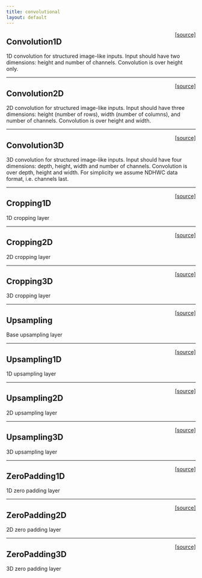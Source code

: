 ```yaml
---
title: convolutional
layout: default
---
```

<span style="float:right;"> [[source]](https://github.com/deeplearning4j/deeplearning4j/tree/master/scalnet/src/main/scala/org/deeplearning4j/scalnet/layers/convolutional/Convolution1D.scala) </span>
## Convolution1D

1D convolution for structured image-like inputs. Input should have
two dimensions: height and number of channels. Convolution is over height only.


----

<span style="float:right;"> [[source]](https://github.com/deeplearning4j/deeplearning4j/tree/master/scalnet/src/main/scala/org/deeplearning4j/scalnet/layers/convolutional/Convolution2D.scala) </span>
## Convolution2D

2D convolution for structured image-like inputs. Input should have
three dimensions: height (number of rows), width (number of columns),
and number of channels. Convolution is over height and width.


----

<span style="float:right;"> [[source]](https://github.com/deeplearning4j/deeplearning4j/tree/master/scalnet/src/main/scala/org/deeplearning4j/scalnet/layers/convolutional/Convolution3D.scala) </span>
## Convolution3D

3D convolution for structured image-like inputs. Input should have
four dimensions: depth, height, width
and number of channels. Convolution is over depth, height and width.
For simplicity we assume NDHWC data format, i.e. channels last.


----

<span style="float:right;"> [[source]](https://github.com/deeplearning4j/deeplearning4j/tree/master/scalnet/src/main/scala/org/deeplearning4j/scalnet/layers/convolutional/Cropping1D.scala) </span>
## Cropping1D

1D cropping layer


----

<span style="float:right;"> [[source]](https://github.com/deeplearning4j/deeplearning4j/tree/master/scalnet/src/main/scala/org/deeplearning4j/scalnet/layers/convolutional/Cropping2D.scala) </span>
## Cropping2D

2D cropping layer


----

<span style="float:right;"> [[source]](https://github.com/deeplearning4j/deeplearning4j/tree/master/scalnet/src/main/scala/org/deeplearning4j/scalnet/layers/convolutional/Cropping3D.scala) </span>
## Cropping3D

3D cropping layer


----

<span style="float:right;"> [[source]](https://github.com/deeplearning4j/deeplearning4j/tree/master/scalnet/src/main/scala/org/deeplearning4j/scalnet/layers/convolutional/Upsampling.scala) </span>
## Upsampling

Base upsampling layer


----

<span style="float:right;"> [[source]](https://github.com/deeplearning4j/deeplearning4j/tree/master/scalnet/src/main/scala/org/deeplearning4j/scalnet/layers/convolutional/Upsampling1D.scala) </span>
## Upsampling1D

1D upsampling layer


----

<span style="float:right;"> [[source]](https://github.com/deeplearning4j/deeplearning4j/tree/master/scalnet/src/main/scala/org/deeplearning4j/scalnet/layers/convolutional/Upsampling2D.scala) </span>
## Upsampling2D

2D upsampling layer


----

<span style="float:right;"> [[source]](https://github.com/deeplearning4j/deeplearning4j/tree/master/scalnet/src/main/scala/org/deeplearning4j/scalnet/layers/convolutional/Upsampling3D.scala) </span>
## Upsampling3D

3D upsampling layer


----

<span style="float:right;"> [[source]](https://github.com/deeplearning4j/deeplearning4j/tree/master/scalnet/src/main/scala/org/deeplearning4j/scalnet/layers/convolutional/ZeroPadding1D.scala) </span>
## ZeroPadding1D

1D zero padding layer


----

<span style="float:right;"> [[source]](https://github.com/deeplearning4j/deeplearning4j/tree/master/scalnet/src/main/scala/org/deeplearning4j/scalnet/layers/convolutional/ZeroPadding2D.scala) </span>
## ZeroPadding2D

2D zero padding layer


----

<span style="float:right;"> [[source]](https://github.com/deeplearning4j/deeplearning4j/tree/master/scalnet/src/main/scala/org/deeplearning4j/scalnet/layers/convolutional/ZeroPadding3D.scala) </span>
## ZeroPadding3D

3D zero padding layer

